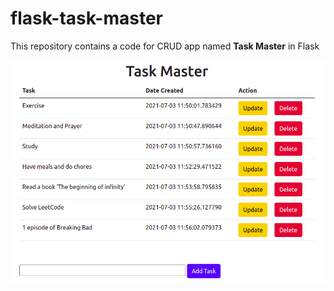 # flask-task-master
This repository contains a code for CRUD app named **Task Master** in Flask


![screenshot](https://github.com/freaky-perceptron/flask-task-master/blob/master/Screenshot%20from%202021-07-03%2017-26-12.png)

